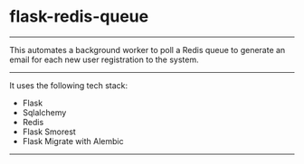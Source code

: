 # flask-redis-queue

---
This automates a background worker to poll a Redis queue to generate an email for each new user registration to the system.
___
It uses the following tech stack:
- Flask
- Sqlalchemy
- Redis
- Flask Smorest
- Flask Migrate with Alembic

--- 
